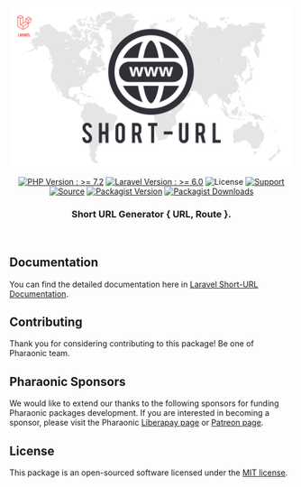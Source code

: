 <p align="center"><a href="https://pharaonic.io" target="_blank"><img src="https://raw.githubusercontent.com/Pharaonic/logos/main/short-url.jpg"></a></p>

<p align="center">
  <a href="https://php.net" target="_blank"><img src="https://img.shields.io/static/v1?label=PHP&message=%3E=7.2&color=blue&style=flat-square" alt="PHP Version : >= 7.2"></a>
  <a href="https://laravel.com" target="_blank"><img src="https://img.shields.io/static/v1?label=Laravel&message=%3E=6.0&color=F05340&style=flat-square" alt="Laravel Version : >= 6.0"></a>
  <img src="https://img.shields.io/static/v1?label=License&message=MIT&color=brightgreen&style=flat-square" alt="License">
  <a href="https://liberapay.com/Pharaonic" target="_blank"><img src="https://img.shields.io/liberapay/receives/Pharaonic?color=gold&label=Support&style=flat-square" alt="Support"></a>
  <br>
  <a href="https://packagist.org/packages/Pharaonic/laravel-short-url" target="_blank"><img src="https://img.shields.io/static/v1?label=Packagist&message=pharaonic/laravel-short-url&color=blue&logo=packagist&logoColor=white" alt="Source"></a>
  <a href="https://packagist.org/packages/pharaonic/laravel-short-url" target="_blank"><img src="https://poser.pugx.org/pharaonic/laravel-short-url/v" alt="Packagist Version"></a>
  <a href="https://packagist.org/packages/pharaonic/laravel-short-url" target="_blank"><img src="https://poser.pugx.org/pharaonic/laravel-short-url/downloads" alt="Packagist Downloads"></a>
</p>

<h3 align="center">Short URL Generator { URL, Route }.</h3>
<br>

## Documentation

You can find the detailed documentation here in [Laravel Short-URL Documentation](https://pharaonic.io/package/2-laravel/12-short-url).

## Contributing

Thank you for considering contributing to this package! Be one of Pharaonic team.

## Pharaonic Sponsors

We would like to extend our thanks to the following sponsors for funding Pharaonic packages development. If you are interested in becoming a sponsor, please visit the Pharaonic [Liberapay page](https://en.liberapay.com/Pharaonic) or [Patreon page](https://patreon.com/Pharaonic).

## License

This package is an open-sourced software licensed under the [MIT license](https://opensource.org/licenses/MIT).

